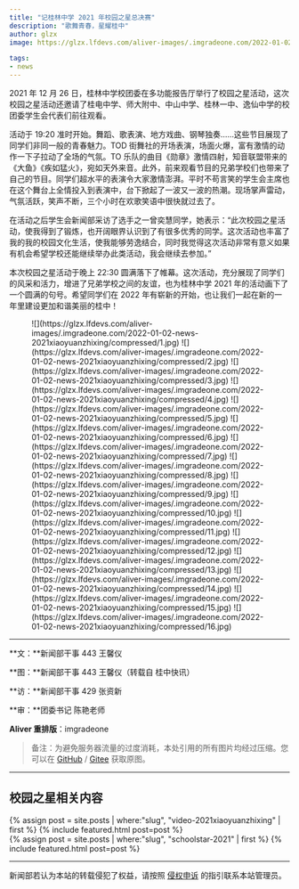 ```yaml
---
title: "记桂林中学 2021 年校园之星总决赛"
description: "歌舞青春，星耀桂中"
author: glzx
image: https://glzx.lfdevs.com/aliver-images/.imgradeone.com/2022-01-02-news-2021xiaoyuanzhixing/compressed/1.jpg

tags:
- news
---
```


2021 年 12 月 26 日，桂林中学校团委在多功能报告厅举行了校园之星活动，这次校园之星活动还邀请了桂电中学、师大附中、中山中学、桂林一中、逸仙中学的校团委学生会代表们前往观看。

活动于 19:20 准时开始。舞蹈、歌表演、地方戏曲、钢琴独奏……这些节目展现了同学们非同一般的青春魅力。TOD 街舞社的开场表演，场面火爆，富有激情的动作一下子拉动了全场的气氛。TO 乐队的曲目《勋章》激情四射，知音联盟带来的《大鱼》《疾如猛火》，宛如天外来音。此外，前来观看节目的兄弟学校们也带来了自己的节目。同学们超水平的表演令大家激情澎湃。平时不苟言笑的学生会主席也在这个舞台上全情投入到表演中，台下掀起了一波又一波的热潮。现场掌声雷动，气氛活跃，笑声不断，三个小时在欢歌笑语中很快就过去了。

在活动之后学生会新闻部采访了选手之一曾奕慧同学，她表示：“此次校园之星活动，使我得到了锻炼，也开阔眼界认识到了有很多优秀的同学。这次活动也丰富了我的我的校园文化生活，使我能够劳逸结合，同时我觉得这次活动非常有意义如果有机会希望学校还能继续举办此类活动，我会继续去参加。”

本次校园之星活动于晚上 22:30 圆满落下了帷幕。这次活动，充分展现了同学们的风采和活力，增进了兄弟学校之间的友谊，也为桂林中学 2021 年的活动画下了一个圆满的句号。希望同学们在 2022 年有崭新的开始，也让我们一起在新的一年里建设更加和谐美丽的桂中！

<figure class="third" markdown="1">
![](https://glzx.lfdevs.com/aliver-images/.imgradeone.com/2022-01-02-news-2021xiaoyuanzhixing/compressed/1.jpg)
![](https://glzx.lfdevs.com/aliver-images/.imgradeone.com/2022-01-02-news-2021xiaoyuanzhixing/compressed/2.jpg)
![](https://glzx.lfdevs.com/aliver-images/.imgradeone.com/2022-01-02-news-2021xiaoyuanzhixing/compressed/3.jpg)
![](https://glzx.lfdevs.com/aliver-images/.imgradeone.com/2022-01-02-news-2021xiaoyuanzhixing/compressed/4.jpg)
![](https://glzx.lfdevs.com/aliver-images/.imgradeone.com/2022-01-02-news-2021xiaoyuanzhixing/compressed/5.jpg)
![](https://glzx.lfdevs.com/aliver-images/.imgradeone.com/2022-01-02-news-2021xiaoyuanzhixing/compressed/6.jpg)
![](https://glzx.lfdevs.com/aliver-images/.imgradeone.com/2022-01-02-news-2021xiaoyuanzhixing/compressed/7.jpg)
![](https://glzx.lfdevs.com/aliver-images/.imgradeone.com/2022-01-02-news-2021xiaoyuanzhixing/compressed/8.jpg)
![](https://glzx.lfdevs.com/aliver-images/.imgradeone.com/2022-01-02-news-2021xiaoyuanzhixing/compressed/9.jpg)
![](https://glzx.lfdevs.com/aliver-images/.imgradeone.com/2022-01-02-news-2021xiaoyuanzhixing/compressed/10.jpg)
![](https://glzx.lfdevs.com/aliver-images/.imgradeone.com/2022-01-02-news-2021xiaoyuanzhixing/compressed/11.jpg)
![](https://glzx.lfdevs.com/aliver-images/.imgradeone.com/2022-01-02-news-2021xiaoyuanzhixing/compressed/12.jpg)
![](https://glzx.lfdevs.com/aliver-images/.imgradeone.com/2022-01-02-news-2021xiaoyuanzhixing/compressed/13.jpg)
![](https://glzx.lfdevs.com/aliver-images/.imgradeone.com/2022-01-02-news-2021xiaoyuanzhixing/compressed/14.jpg)
![](https://glzx.lfdevs.com/aliver-images/.imgradeone.com/2022-01-02-news-2021xiaoyuanzhixing/compressed/15.jpg)
![](https://glzx.lfdevs.com/aliver-images/.imgradeone.com/2022-01-02-news-2021xiaoyuanzhixing/compressed/16.jpg)
</figure>

---

**文：**新闻部干事 443 王馨仪

**图：**新闻部干事 443 王馨仪（转载自 桂中快讯）

**访：**新闻部干事 429 张资新

**审：**团委书记 陈艳老师

**Aliver 重排版**：imgradeone

> 备注：为避免服务器流量的过度消耗，本处引用的所有图片均经过压缩。您可以在 [GitHub](https://github.com/devswork-glzx/aliver-images/tree/main/2022-01-02-news-2021xiaoyuanzhixing/original) / [Gitee](https://gitee.com/devswork-glzx/aliver-images/tree/main/2022-01-02-news-2021xiaoyuanzhixing/original) 获取原图。

---
## 校园之星相关内容

<aside>
{% assign post = site.posts | where:"slug", "video-2021xiaoyuanzhixing" | first %}
{% include featured.html post=post %}
</aside>
<aside>
{% assign post = site.posts | where:"slug", "schoolstar-2021" | first %}
{% include featured.html post=post %}
</aside>

---

新闻部若认为本站的转载侵犯了权益，请按照 [侵权申诉](https://glzx.xyz/helloworld/#侵权申诉) 的指引联系本站管理员。
